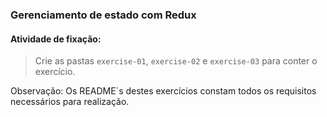 ### Gerenciamento de estado com Redux

####  Atividade de fixação:
> Crie as pastas `exercise-01`, `exercise-02` e `exercise-03` para conter o exercício.

Observação: Os README`s destes exercícios constam todos os requisitos necessários para realização.

